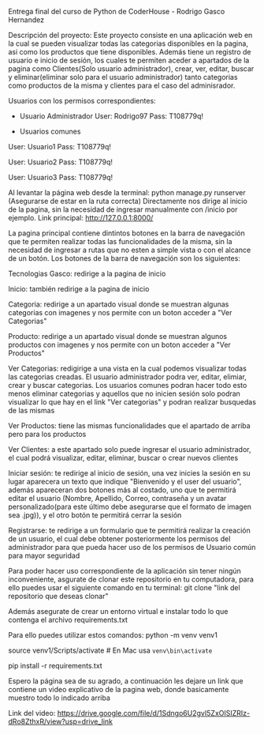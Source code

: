 Entrega final del curso de Python de CoderHouse - Rodrigo Gasco Hernandez

Descripción del proyecto:
Este proyecto consiste en una aplicación web en la cual se pueden visualizar todas las categorias disponibles en la pagina, asi como los productos que tiene disponibles. Además tiene un registro de usuario e inicio de sesión, los cuales te permiten aceder a apartados de la pagina como Clientes(Solo usuario administrador), crear, ver, editar, buscar y eliminar(eliminar solo para el usuario administrador) tanto categorias como productos de la misma y clientes para el caso del adminisrador.

Usuarios con los permisos correspondientes:
- Usuario Administrador
  User: Rodrigo97
  Pass: T108779q!

- Usuarios comunes

 User: Usuario1
 Pass: T108779q!

 User: Usuario2
 Pass: T108779q!

 User: Usuario3
 Pass: T108779q!

Al levantar la página web desde la terminal: python manage.py runserver (Asegurarse de estar en la ruta correcta)
Directamente nos dirige al inicio de la pagina, sin la necesidad de ingresar manualmente con /inicio por ejemplo.
Link principal: http://127.0.0.1:8000/

La pagina principal contiene dintintos botones en la barra de navegación que te permiten realizar todas las funcionalidades de la misma, sin la necesidad de ingresar a rutas que no esten a simple vista o con el alcance de un botón.
Los botones de la barra de navegación son los siguientes:
  
  Tecnologias Gasco: redirige a la pagina de inicio
  
  Inicio: también redirige a la pagina de inicio
  
  Categoria: redirige a un apartado visual donde se muestran algunas categorias con imagenes y nos permite con un boton acceder a "Ver Categorias"
  
  Producto: redirige a un apartado visual donde se muestran algunos productos con imagenes y nos permite con un boton acceder a "Ver Productos"
  
  Ver Categorias: redigirige a una vista en la cual podemos visualizar todas las categorias creadas. El usuario administrador podra ver, editar, elimiar, crear y buscar categorias. Los usuarios comunes podran hacer todo esto menos eliminar categorias y aquellos que no inicien sesión solo podran visualizar lo que hay en el link "Ver categorias" y podran realizar busquedas de las mismas
  
  Ver Productos: tiene las mismas funcionalidades que el apartado de arriba pero para los productos
  
  Ver Clientes: a este apartado solo puede ingresar el usuario administrador, el cual podrá visualizar, editar, eliminar, buscar o crear nuevos clientes
  
  Iniciar sesión: te redirige al inicio de sesión, una vez inicies la sesión en su lugar aparecera un texto que indique "Bienvenido y el user del usuario", además apareceran dos botones más al costado, uno que te permitirá editar el usuario (Nombre, Apellido, Correo, contraseña y un avatar personalizado(para este último debe asegurarse que el formato de imagen sea .jpg)), y el otro botón te permitirá cerrar la sesión
  
  Registrarse: te redirige a un formulario que te permitirá realizar la creación de un usuario, el cual debe obtener posteriormente los permisos del administrador para que pueda hacer uso de los permisos de Usuario común para mayor seguridad

Para poder hacer uso correspondiente de la aplicación sin tener ningún inconveniente, asgurate de clonar este repositorio en tu computadora, para ello puedes usar el siguiente comando en tu terminal:
git clone "link del repositorio que deseas clonar"

Además asegurate de crear un entorno virtual e instalar todo lo que contenga el archivo requirements.txt

Para ello puedes utilizar estos comandos:
 python -m venv venv1
 
 source venv1/Scripts/activate  # En Mac usa `venv\bin\activate`
 
 pip install -r requirements.txt


Espero la página sea de su agrado, a continuación les dejare un link que contiene un video explicativo de la pagina web, donde basicamente muestro todo lo indicado arriba

Link del video: https://drive.google.com/file/d/1Sdngo6U2gvI5ZxOISIZRIz-dRo8ZthxR/view?usp=drive_link
